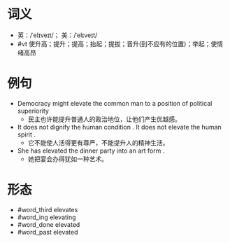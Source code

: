 # 词义
- 英：/ˈelɪveɪt/； 美：/ˈelɪveɪt/
- #vt 使升高；提升；提高；抬起；提拔；晋升(到不应有的位置)；举起；使情绪高昂
# 例句
- Democracy might elevate the common man to a position of political superiority
	- 民主也许能提升普通人的政治地位，让他们产生优越感。
- It does not dignify the human condition . It does not elevate the human spirit .
	- 它不能使人活得更有尊严，不能提升人的精神生活。
- She has elevated the dinner party into an art form .
	- 她把宴会办得犹如一种艺术。
# 形态
- #word_third elevates
- #word_ing elevating
- #word_done elevated
- #word_past elevated
